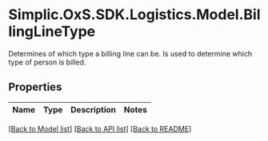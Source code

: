 # Simplic.OxS.SDK.Logistics.Model.BillingLineType
Determines of which type a billing line can be.  Is used to determine which type of person is billed.

## Properties

Name | Type | Description | Notes
------------ | ------------- | ------------- | -------------

[[Back to Model list]](../README.md#documentation-for-models) [[Back to API list]](../README.md#documentation-for-api-endpoints) [[Back to README]](../README.md)

